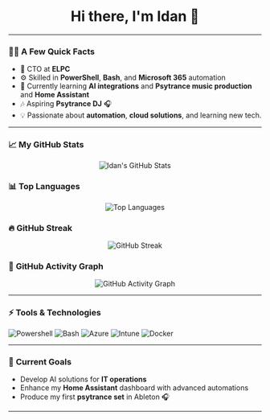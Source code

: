<h1 align="center">Hi there, I'm Idan 👋</h1>

---

### 🧑‍💻 **A Few Quick Facts**
- 🚀 CTO at **ELPC**
- ⚙️ Skilled in **PowerShell**, **Bash**, and **Microsoft 365** automation  
- 🌱 Currently learning **AI integrations** and **Psytrance music production**  and **Home Assistant**
- 🎶 Aspiring **Psytrance DJ** 🎧  
- 💡 Passionate about **automation**, **cloud solutions**, and learning new tech.

---

### 📈 **My GitHub Stats**
<p align="center">
   <img src="https://github-readme-stats.vercel.app/api?username=Idanada&show_icons=true&theme=dark" alt="Idan's GitHub Stats" />
</p>

### 📊 **Top Languages**
<p align="center">
   <img src="https://github-readme-stats.vercel.app/api/top-langs/?username=Idanada&layout=compact&theme=dark" alt="Top Languages" />
</p>

### 🔥 **GitHub Streak**
<p align="center">
   <img src="https://github-readme-streak-stats.herokuapp.com/?user=Idanada&theme=dark" alt="GitHub Streak" />
</p>

### 🚀 **GitHub Activity Graph**
<p align="center">
   <img src="https://github-readme-activity-graph.cyclic.app/graph?username=Idanada&theme=tokyo-night" alt="GitHub Activity Graph" />
</p>


---

### ⚡ **Tools & Technologies**
![Powershell](https://img.shields.io/badge/PowerShell-5391FE?style=flat&logo=powershell&logoColor=white)
![Bash](https://img.shields.io/badge/Bash-121011?style=flat&logo=gnu-bash&logoColor=white)
![Azure](https://img.shields.io/badge/Azure-0078D7?style=flat&logo=microsoftazure&logoColor=white)
![Intune](https://img.shields.io/badge/Intune-0078D7?style=flat&logo=microsoft&logoColor=white)
![Docker](https://img.shields.io/badge/Docker-2496ED?style=flat&logo=docker&logoColor=white)

---

### 🎯 **Current Goals**
- Develop AI solutions for **IT operations**  
- Enhance my **Home Assistant** dashboard with advanced automations  
- Produce my first **psytrance set** in Ableton 🎧  

---


